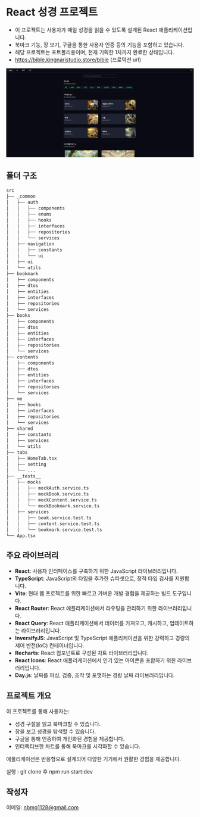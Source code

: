 # React 성경 프로젝트

- 이 프로젝트는 사용자가 매일 성경을 읽을 수 있도록 설계된 React 애플리케이션입니다.
- 북마크 기능, 장 보기, 구글을 통한 사용자 인증 등의 기능을 포함하고 있습니다.
- 해당 프로젝트는 포트폴리용이며, 현재 기획한 1차까지 완료한 상태입니다.
- https://bible.kingnaristudio.store/bible (프로덕션 url)


![스크린샷 설명](./public/assets/screenshot/screenshot_1.png)

## 폴더 구조

```
src
├── _common
│   ├── auth
│   │   ├── components
│   │   ├── enums
│   │   ├── hooks
│   │   ├── interfaces
│   │   ├── repositories
│   │   └── services
│   ├── navigation
│   │   ├── constants
│   │   └── ui
│   ├── ui
│   └── utils
├── bookmark
│   ├── components
│   ├── dtos
│   ├── entities
│   ├── interfaces
│   ├── repositories
│   └── services
├── books
│   ├── components
│   ├── dtos
│   ├── entities
│   ├── interfaces
│   ├── repositories
│   └── services
├── contents
│   ├── components
│   ├── dtos
│   ├── entities
│   ├── interfaces
│   ├── repositories
│   └── services
├── me
│   ├── hooks
│   ├── interfaces
│   ├── repositories
│   └── services
├── shared
│   ├── constants
│   ├── services
│   └── utils
├── tabs
│   ├── HomeTab.tsx
│   ├── setting
│   └── ...
├── __tests__                
│   ├── mocks                
│   │   ├── mockAuth.service.ts
│   │   ├── mockBook.service.ts
│   │   ├── mockContent.service.ts
│   │   └── mockBookmark.service.ts
│   ├── services            
│   │   ├── book.service.test.ts
│   │   ├── content.service.test.ts
│   │   └── bookmark.service.test.ts
└── App.tsx
```

## 주요 라이브러리

- **React**: 사용자 인터페이스를 구축하기 위한 JavaScript 라이브러리입니다.
- **TypeScript**: JavaScript의 타입을 추가한 슈퍼셋으로, 정적 타입 검사를 지원합니다.
- **Vite**: 현대 웹 프로젝트를 위한 빠르고 가벼운 개발 경험을 제공하는 빌드 도구입니다.
- **React Router**: React 애플리케이션에서 라우팅을 관리하기 위한 라이브러리입니다.
- **React Query**: React 애플리케이션에서 데이터를 가져오고, 캐시하고, 업데이트하는 라이브러리입니다.
- **InversifyJS**: JavaScript 및 TypeScript 애플리케이션을 위한 강력하고 경량의 제어 반전(IoC) 컨테이너입니다.
- **Recharts**: React 컴포넌트로 구성된 차트 라이브러리입니다.
- **React Icons**: React 애플리케이션에서 인기 있는 아이콘을 포함하기 위한 라이브러리입니다.
- **Day.js**: 날짜를 파싱, 검증, 조작 및 포맷하는 경량 날짜 라이브러리입니다.

## 프로젝트 개요

이 프로젝트를 통해 사용자는:

- 성경 구절을 읽고 북마크할 수 있습니다.
- 장을 보고 성경을 탐색할 수 있습니다.
- 구글을 통해 인증하여 개인화된 경험을 제공합니다.
- 인터랙티브한 차트를 통해 북마크를 시각화할 수 있습니다.

애플리케이션은 반응형으로 설계되어 다양한 기기에서 원활한 경험을 제공합니다.

실행 :
git clone 후 npm run start:dev 

## 작성자
이메일: nbmg1128@gmail.com
